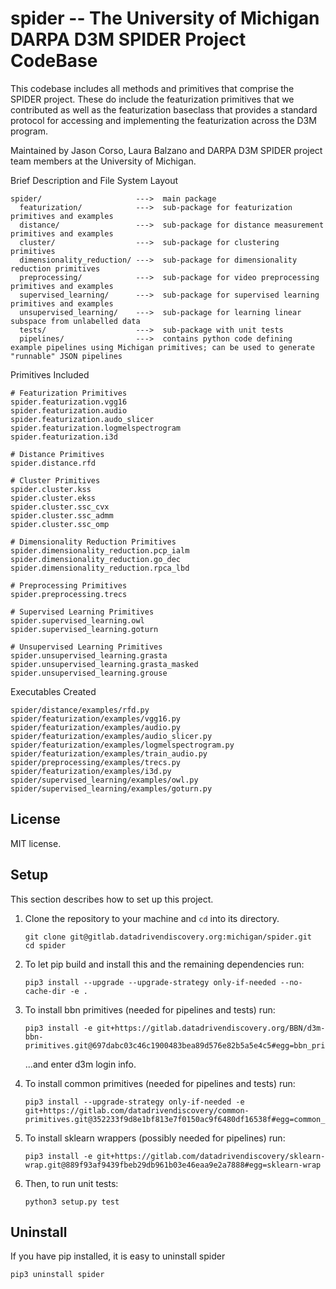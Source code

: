 spider -- The University of Michigan DARPA D3M SPIDER Project CodeBase
=================================

This codebase includes all methods and primitives that comprise the SPIDER 
project.  These do include the featurization primitives that we contributed as 
well as the featurization baseclass that provides a standard protocol for 
accessing and implementing the featurization across the D3M program.


Maintained by Jason Corso, Laura Balzano and DARPA D3M SPIDER project team members
at the University of Michigan.

Brief Description and File System Layout

    spider/                     --->  main package
      featurization/            --->  sub-package for featurization primitives and examples
      distance/                 --->  sub-package for distance measurement primitives and examples
      cluster/                  --->  sub-package for clustering primitives
      dimensionality_reduction/ --->  sub-package for dimensionality reduction primitives
      preprocessing/            --->  sub-package for video preprocessing primitives and examples
      supervised_learning/      --->  sub-package for supervised learning primitives and examples
      unsupervised_learning/    --->  sub-package for learning linear subspace from unlabelled data
      tests/                    --->  sub-package with unit tests 
      pipelines/                --->  contains python code defining example pipelines using Michigan primitives; can be used to generate "runnable" JSON pipelines

Primitives Included

    # Featurization Primitives
    spider.featurization.vgg16
    spider.featurization.audio
    spider.featurization.audo_slicer
    spider.featurization.logmelspectrogram
    spider.featurization.i3d

    # Distance Primitives
    spider.distance.rfd

    # Cluster Primitives
    spider.cluster.kss
    spider.cluster.ekss
    spider.cluster.ssc_cvx
    spider.cluster.ssc_admm
    spider.cluster.ssc_omp

    # Dimensionality Reduction Primitives
    spider.dimensionality_reduction.pcp_ialm
    spider.dimensionality_reduction.go_dec
    spider.dimensionality_reduction.rpca_lbd

    # Preprocessing Primitives
    spider.preprocessing.trecs
    
    # Supervised Learning Primitives
    spider.supervised_learning.owl
    spider.supervised_learning.goturn

    # Unsupervised Learning Primitives
    spider.unsupervised_learning.grasta
    spider.unsupervised_learning.grasta_masked
    spider.unsupervised_learning.grouse

Executables Created

    spider/distance/examples/rfd.py
    spider/featurization/examples/vgg16.py
    spider/featurization/examples/audio.py
    spider/featurization/examples/audio_slicer.py
    spider/featurization/examples/logmelspectrogram.py
    spider/featurization/examples/train_audio.py
    spider/preprocessing/examples/trecs.py
    spider/featurization/examples/i3d.py
    spider/supervised_learning/examples/owl.py
    spider/supervised_learning/examples/goturn.py


License
-------

MIT license.

Setup
-----

This section describes how to set up this project.

1. Clone the repository to your machine and `cd` into its directory.

    ```
    git clone git@gitlab.datadrivendiscovery.org:michigan/spider.git
    cd spider
    ```

2. To let pip build and install this and the remaining dependencies run:

    ```
    pip3 install --upgrade --upgrade-strategy only-if-needed --no-cache-dir -e .
    ```

3. To install bbn primitives (needed for pipelines and tests) run:

    ```
    pip3 install -e git+https://gitlab.datadrivendiscovery.org/BBN/d3m-bbn-primitives.git@697dabc03c46c1900483bea89d576e82b5a5e4c5#egg=bbn_primitives
    ```
    
    ...and enter d3m login info.

4. To install common primitives (needed for pipelines and tests) run:

    ```
    pip3 install --upgrade-strategy only-if-needed -e git+https://gitlab.com/datadrivendiscovery/common-primitives.git@352233f9d8e1bf813e7f0150ac9f6480df16538f#egg=common_primitives
    ```

5. To install sklearn wrappers (possibly needed for pipelines) run:

    ```
    pip3 install -e git+https://gitlab.com/datadrivendiscovery/sklearn-wrap.git@889f93af9439fbeb29db961b03e46eaa9e2a7888#egg=sklearn-wrap
    ```

6. Then, to run unit tests:

    ```
    python3 setup.py test
    ```


Uninstall
---------

If you have pip installed, it is easy to uninstall spider

    pip3 uninstall spider

